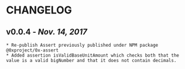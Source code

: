 # CHANGELOG

v0.0.4 - _Nov. 14, 2017_
------------------------
    * Re-publish Assert previously published under NPM package @0xproject/0x-assert
    * Added assertion isValidBaseUnitAmount which checks both that the value is a valid bigNumber and that it does not contain decimals.
